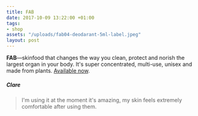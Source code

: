 ```yaml
---
title: FAB
date: 2017-10-09 13:22:00 +01:00
tags:
- shop
assets: "/uploads/fab04-deodarant-5ml-label.jpeg"
layout: post
---
```


**FAB**—skinfood that changes the way you clean, protect and norish the largest organ in your body. It's super concentrated, multi-use, unisex and made from plants. [Available now](https://yomojo.co.uk/skinfood).

##### Clare
> I'm using it at the moment it's amazing, my skin feels extremely comfortable after using them.
